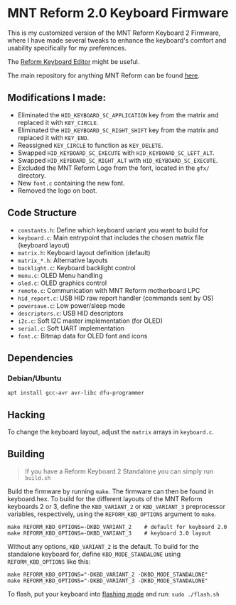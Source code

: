 # MNT Reform 2.0 Keyboard Firmware

This is my customized version of the MNT Reform Keyboard 2 Firmware, where I have made several tweaks to enhance the keyboard's comfort and usability specifically for my preferences.

The [Reform Keyboard Editor](https://mntre.com/media/reform_md/reform-keyboard-editor/index.html) might be useful.

The main repository for anything MNT Reform can be found [here](https://source.mnt.re/reform/reform/).

## Modifications I made:

- Eliminated the `HID_KEYBOARD_SC_APPLICATION` key from the matrix and replaced it with `KEY_CIRCLE`.
- Eliminated the `HID_KEYBOARD_SC_RIGHT_SHIFT` key from the matrix and replaced it with `KEY_END`.
- Reassigned `KEY_CIRCLE` to function as `KEY_DELETE`.
- Swapped `HID_KEYBOARD_SC_EXECUTE` with `HID_KEYBOARD_SC_LEFT_ALT`.
- Swapped `HID_KEYBOARD_SC_RIGHT_ALT` with `HID_KEYBOARD_SC_EXECUTE`.
- Excluded the MNT Reform Logo from the font, located in the `gfx/` directory.
- New `font.c` containing the new font.
- Removed the logo on boot.

## Code Structure

- `constants.h`: Define which keyboard variant you want to build for
- `keyboard.c`: Main entrypoint that includes the chosen matrix file (keyboard layout)
- `matrix.h`: Keyboard layout definition (default)
- `matrix_*.h`: Alternative layouts
- `backlight.c`: Keyboard backlight control
- `menu.c`: OLED Menu handling
- `oled.c`: OLED graphics control
- `remote.c`: Communication with MNT Reform motherboard LPC
- `hid_report.c`: USB HID raw report handler (commands sent by OS)
- `powersave.c`: Low power/sleep mode
- `descriptors.c`: USB HID descriptors
- `i2c.c`: Soft I2C master implementation (for OLED)
- `serial.c`: Soft UART implementation
- `font.c`: Bitmap data for OLED font and icons

## Dependencies

### Debian/Ubuntu

`apt install gcc-avr avr-libc dfu-programmer`

## Hacking

To change the keyboard layout, adjust the `matrix` arrays in `keyboard.c`.

## Building

> If you have a Reform Keyboard 2 Standalone you can simply run `build.sh`

Build the firmware by running `make`. The firmware can then be found in
keyboard.hex. To build for the different layouts of the MNT Reform keyboards 2
or 3, define the `KBD_VARIANT_2` or `KBD_VARIANT_3` preprocessor variables,
respectively, using the `REFORM_KBD_OPTIONS` argument to `make`.

    make REFORM_KBD_OPTIONS=-DKBD_VARIANT_2    # default for keyboard 2.0
    make REFORM_KBD_OPTIONS=-DKBD_VARIANT_3    # keyboard 3.0 layout

Without any options, `KBD_VARIANT_2` is the default. To build for the
standalone keyboard for, define `KBD_MODE_STANDALONE` using
`REFORM_KBD_OPTIONS` like this:

    make REFORM_KBD_OPTIONS="-DKBD_VARIANT_2 -DKBD_MODE_STANDALONE"
    make REFORM_KBD_OPTIONS="-DKBD_VARIANT_3 -DKBD_MODE_STANDALONE"

To flash, put your keyboard into [flashing mode](https://mntre.com/reform2/handbook/parts.html#keyboard-firmware) and run:
`sudo ./flash.sh`
